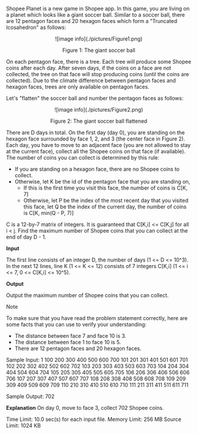 Shopee Planet is a new game in Shopee app. In this game, you are living on a planet which looks like a giant soccer ball. Similar to a soccer ball, there are 12 pentagon faces and 20 hexagon faces which form a "Truncated Icosahedron" as follows:

<center>
![image info](./pictures/Figure1.png)

Figure 1: The giant soccer ball
</center>

On each pentagon face, there is a tree. Each tree will produce some Shopee coins after each day. After seven days, if the coins on a face are not collected, the tree on that face will stop producing coins (until the coins are collected). Due to the climate difference between pentagon faces and hexagon faces, trees are only available on pentagon faces.

Let's "flatten" the soccer ball and number the pentagon faces as follows:


<center>
![image info](./pictures/Figure2.png)

Figure 2: The giant soccer ball flattened
</center>

There are D days in total. On the first day (day 0), you are standing on the hexagon face surrounded by face 1, 2, and 3 (the center face in Figure 2). Each day, you have to move to an adjacent face (you are not allowed to stay at the current face), collect all the Shopee coins on that face (if available). The number of coins you can collect is determined by this rule:

- If you are standing on a hexagon face, there are no Shopee coins to collect.
- Otherwise, let K be the id of the pentagon face that you are standing on,
    - If this is the first time you visit this face, the number of coins is C[K, 7]
    - Otherwise, let P be the index of the most recent day that you visited this face, let Q be the index of the current day, the number of coins is C[K, min(Q - P, 7)]

C is a 12-by-7 matrix of integers. It is guaranteed that C[K,i] <= C[K,j] for all i < j.
Find the maximum number of Shopee coins that you can collect at the end of day D - 1.

 

**Input**

The first line consists of an integer D, the number of days (1 <= D <= 10^3).
In the next 12 lines, line K (1 <= K <= 12) consists of 7 integers C[K,i] (1 <= i <= 7, 0 <= C[K,i] <= 10^5).
 

**Output**

Output the maximum number of Shopee coins that you can collect.

 

Note

To make sure that you have read the problem statement correctly, here are some facts that you can use to verify your understanding:

- The distance between face 7 and face 10 is 3.
- The distance between face 1 to face 10 is 5.
- There are 12 pentagon faces and 20 hexagon faces.

Sample Input: 
1
100 200 300 400 500 600 700
101 201 301 401 501 601 701
102 202 302 402 502 602 702
103 203 303 403 503 603 703
104 204 304 404 504 604 704
105 205 305 405 505 605 705
106 206 306 406 506 606 706
107 207 307 407 507 607 707
108 208 308 408 508 608 708
109 209 309 409 509 609 709
110 210 310 410 510 610 710
111 211 311 411 511 611 711

Sample Output:
702

**Explanation**
On day 0, move to face 3, collect 702 Shopee coins.



Time Limit:	10.0 sec(s) for each input file.
Memory Limit:	256 MB
Source Limit:	1024 KB